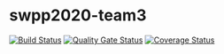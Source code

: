 # swpp2020-team3

[![Build
Status](https://travis-ci.org/swsnu/swpp2020-team3.svg?branch=main)](https://travis-ci.org/swsnu/swpp2020-team3)
[![Quality Gate
Status](https://sonarcloud.io/api/project_badges/measure?project=swsnu_swpp2020-team3&metric=alert_status)](https://sonarcloud.io/dashboard?id=swsnu_swpp2020-team3)
[![Coverage
Status](https://coveralls.io/repos/github/swsnu/swpp2020-team3/badge.svg?branch=main)](https://coveralls.io/github/swsnu/swpp2020-team3?branch=main)
